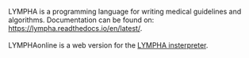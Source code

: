 <script>
document.getElementById( "aboutsmall").style.backgroundColor="#EFAB00";
document.getElementById( "abouttext").style.color="#000000";
document.getElementById( "about").className="menu2active";
</script>
LYMPHA is a programming language for writing medical guidelines and algorithms. Documentation can be found on: <a href="https://lympha.readthedocs.io/en/latest/">https://lympha.readthedocs.io/en/latest/</a>.<br><br>
LYMPHAonline is a web version for the <a href="https://gitlab.com/rickardhultgren/lympha-interpreter/tree/master">LYMPHA insterpreter</a>.
